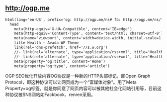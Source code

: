 
## http://ogp.me
```html
html(lang='en-US', prefix='og: http://ogp.me/ns# fb: http://ogp.me/ns/fb#')
  head
    meta(http-equiv='X-UA-Compatible', content='IE=edge')
    meta(http-equiv='Content-Type', content='text/html; charset=utf-8')
    meta(name='viewport', content='width=device-width, initial-scale=1')
    title Health – Avada WP Theme
    link(rel='dns-prefetch', href='//s.w.org')
    //- link(rel='alternate', type='application/rss+xml', title='Health » Feed', href='https://#')
    //- link(rel='alternate', type='application/rss+xml', title='Health » Comments Feed', href='https://#')
    meta(property='og:title', content='Home')
    meta(property='og:type', content='article')
```

OGP:SEO优化开放内容OG协议是一种新的HTTP头部标记，即Open Graph Protocol，即这种协议可以让网页成为一个“富媒体对象”。用了Meta Property=og标签，就是你同意了网页内容可以被其他社会化网站引用等，目前这种协议被SNS网站如Fackbook、renren采用。



